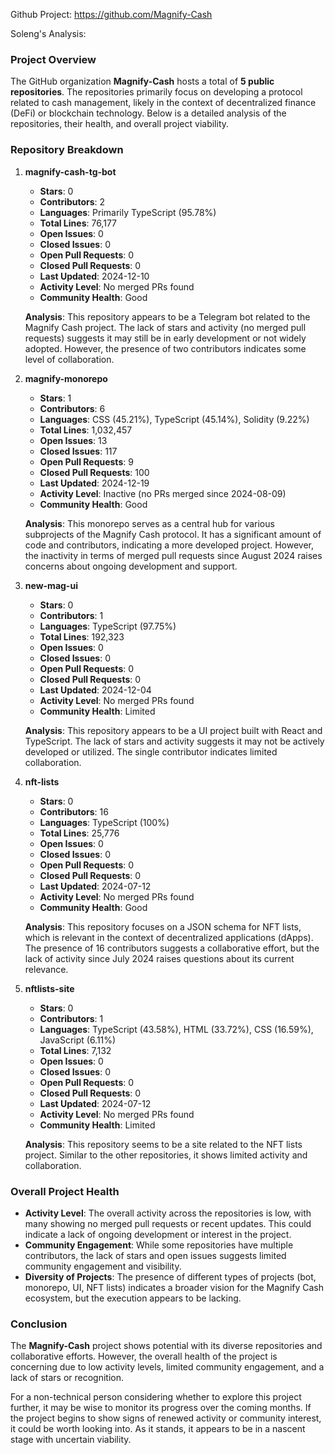 Github Project: https://github.com/Magnify-Cash

Soleng's Analysis:

### Project Overview

The GitHub organization **Magnify-Cash** hosts a total of **5 public repositories**. The repositories primarily focus on developing a protocol related to cash management, likely in the context of decentralized finance (DeFi) or blockchain technology. Below is a detailed analysis of the repositories, their health, and overall project viability.

### Repository Breakdown

1. **magnify-cash-tg-bot**
   - **Stars**: 0
   - **Contributors**: 2
   - **Languages**: Primarily TypeScript (95.78%)
   - **Total Lines**: 76,177
   - **Open Issues**: 0
   - **Closed Issues**: 0
   - **Open Pull Requests**: 0
   - **Closed Pull Requests**: 0
   - **Last Updated**: 2024-12-10
   - **Activity Level**: No merged PRs found
   - **Community Health**: Good

   **Analysis**: This repository appears to be a Telegram bot related to the Magnify Cash project. The lack of stars and activity (no merged pull requests) suggests it may still be in early development or not widely adopted. However, the presence of two contributors indicates some level of collaboration.

2. **magnify-monorepo**
   - **Stars**: 1
   - **Contributors**: 6
   - **Languages**: CSS (45.21%), TypeScript (45.14%), Solidity (9.22%)
   - **Total Lines**: 1,032,457
   - **Open Issues**: 13
   - **Closed Issues**: 117
   - **Open Pull Requests**: 9
   - **Closed Pull Requests**: 100
   - **Last Updated**: 2024-12-19
   - **Activity Level**: Inactive (no PRs merged since 2024-08-09)
   - **Community Health**: Good

   **Analysis**: This monorepo serves as a central hub for various subprojects of the Magnify Cash protocol. It has a significant amount of code and contributors, indicating a more developed project. However, the inactivity in terms of merged pull requests since August 2024 raises concerns about ongoing development and support.

3. **new-mag-ui**
   - **Stars**: 0
   - **Contributors**: 1
   - **Languages**: TypeScript (97.75%)
   - **Total Lines**: 192,323
   - **Open Issues**: 0
   - **Closed Issues**: 0
   - **Open Pull Requests**: 0
   - **Closed Pull Requests**: 0
   - **Last Updated**: 2024-12-04
   - **Activity Level**: No merged PRs found
   - **Community Health**: Limited

   **Analysis**: This repository appears to be a UI project built with React and TypeScript. The lack of stars and activity suggests it may not be actively developed or utilized. The single contributor indicates limited collaboration.

4. **nft-lists**
   - **Stars**: 0
   - **Contributors**: 16
   - **Languages**: TypeScript (100%)
   - **Total Lines**: 25,776
   - **Open Issues**: 0
   - **Closed Issues**: 0
   - **Open Pull Requests**: 0
   - **Closed Pull Requests**: 0
   - **Last Updated**: 2024-07-12
   - **Activity Level**: No merged PRs found
   - **Community Health**: Good

   **Analysis**: This repository focuses on a JSON schema for NFT lists, which is relevant in the context of decentralized applications (dApps). The presence of 16 contributors suggests a collaborative effort, but the lack of activity since July 2024 raises questions about its current relevance.

5. **nftlists-site**
   - **Stars**: 0
   - **Contributors**: 1
   - **Languages**: TypeScript (43.58%), HTML (33.72%), CSS (16.59%), JavaScript (6.11%)
   - **Total Lines**: 7,132
   - **Open Issues**: 0
   - **Closed Issues**: 0
   - **Open Pull Requests**: 0
   - **Closed Pull Requests**: 0
   - **Last Updated**: 2024-07-12
   - **Activity Level**: No merged PRs found
   - **Community Health**: Limited

   **Analysis**: This repository seems to be a site related to the NFT lists project. Similar to the other repositories, it shows limited activity and collaboration.

### Overall Project Health

- **Activity Level**: The overall activity across the repositories is low, with many showing no merged pull requests or recent updates. This could indicate a lack of ongoing development or interest in the project.
- **Community Engagement**: While some repositories have multiple contributors, the lack of stars and open issues suggests limited community engagement and visibility.
- **Diversity of Projects**: The presence of different types of projects (bot, monorepo, UI, NFT lists) indicates a broader vision for the Magnify Cash ecosystem, but the execution appears to be lacking.

### Conclusion

The **Magnify-Cash** project shows potential with its diverse repositories and collaborative efforts. However, the overall health of the project is concerning due to low activity levels, limited community engagement, and a lack of stars or recognition. 

For a non-technical person considering whether to explore this project further, it may be wise to monitor its progress over the coming months. If the project begins to show signs of renewed activity or community interest, it could be worth looking into. As it stands, it appears to be in a nascent stage with uncertain viability.